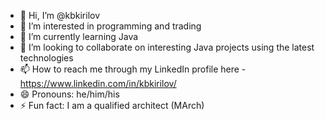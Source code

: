 - 👋 Hi, I’m @kbkirilov
- 👀 I’m interested in programming and trading
- 🌱 I’m currently learning Java
- 💞️ I’m looking to collaborate on interesting Java projects using the latest technologies 
- 📫 How to reach me through my LinkedIn profile here - https://www.linkedin.com/in/kbkirilov/
- 😄 Pronouns: he/him/his
- ⚡ Fun fact: I am a qualified architect (MArch)

<!---
kbkirilov/kbkirilov is a ✨ special ✨ repository because its `README.md` (this file) appears on your GitHub profile.
You can click the Preview link to take a look at your changes.
--->
